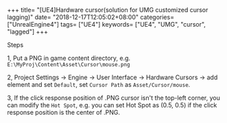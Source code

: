 +++
title= "[UE4]Hardware cursor(solution for UMG customized cursor lagging)"
date= "2018-12-17T12:05:02+08:00"
categories= ["UnrealEngine4"]
tags= ["UE4"]
keywords= ["UE4", "UMG", "cursor", "lagged"]
+++

Steps

1, Put a PNG in game content directory, e.g. `E:\MyProj\Content\Asset\Cursor\mouse.png`

2, Project Settings -> Engine -> User Interface -> Hardware Cursors -> add element and set `Default`, set `Cursor Path` as `Asset/Cursor/mouse`.

3, If the click response position of .PNG cursor isn't the top-left corner, you can modify the `Hot Spot`, e.g. you can set Hot Spot as (0.5, 0.5) if the click response position is the center of .PNG.
